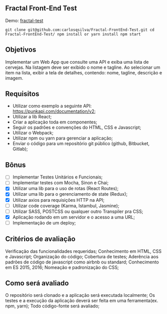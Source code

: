## Fractal Front-End Test

Demo: [fractal-test](http://fractal-test.surge.sh/)

`git clone git@github.com:carlosqsilva/Fractal-FrontEnd-Test.git cd Fractal-FrontEnd-Test/ npm install or yarn install npm start`

## Objetivos

Implementar um Web App que consulte uma API e exiba uma lista de cervejas. Na listagem deve ser exibido o nome e tagline. Ao selecionar um item na lista, exibir a tela de detalhes, contendo: nome, tagline, descrição e imagem.

## Requisitos

* Utilizar como exemplo a seguinte API: https://punkapi.com/documentation/v2;
* Utilizar a lib React;
* Criar a aplicação toda em componentes;
* Seguir os padrões e convenções do HTML, CSS e Javascript;
* Utilizar o Webpack;
* Utilizar npm ou yarn para gerenciar a aplicação;
* Enviar o código para um repositório git público (github, Bitbucket, Gitlab);

## Bônus

* [ ] Implementar Testes Unitários e Funcionais;
* [ ] Implementar testes com Mocha, Sinon e Chai;
* [x] Utilizar uma lib para o uso de rotas (React Routes);
* [x] Utilizar uma lib para o gerenciamento de state (Redux);
* [x] Utilizar axios para requisições HTTP na API;
* [ ] Utilizar code coverage (Karma, Istambul, Jasmine);
* [ ] Utilizar SASS, POSTCSS ou qualquer outro Transpiler pra CSS;
* [x] Aplicação rodando em um servidor e o acesso a uma URL;
* [ ] Implementação de um deploy;

## Critérios de avaliação

Verificação das funcionalidades requeridas;
Conhecimento em HTML, CSS e Javascript;
Organização do código;
Cobertura de testes;
Aderência aos padrões de código de javascript como airbnb ou standard;
Conhecimento em ES 2015, 2016;
Nomeação e padronização do CSS;

## Como será avaliado

O repositório será clonado e a aplicação será executada localmente;
Os testes e a execução da aplicação deverá ser feita em uma ferramenta(ex. npm, yarn);
Todo código-fonte será avaliado;
